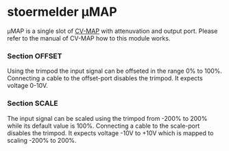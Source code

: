 # stoermelder µMAP

µMAP is a single slot of [CV-MAP](./CVMap.md) with attenuvation and output port. Please refer to the manual of CV-MAP how to this module works.

### Section OFFSET

Using the trimpod the input signal can be offseted in the range 0% to 100%. Connecting a cable to the offset-port disables the trimpod. It expects voltage 0-10V.

### Section SCALE

The input signal can be scaled using the trimpod from -200% to 200% while its default value is 100%. Connecting a cable to the scale-port disables the trimpod. It expects voltage -10V to +10V which is mapped to scaling -200% to 200%.